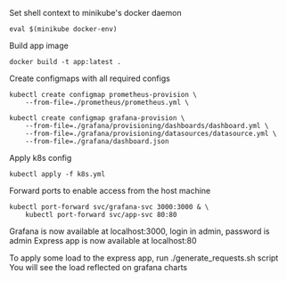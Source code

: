 Set shell context to minikube's docker daemon
```
eval $(minikube docker-env)
```

Build app image
```
docker build -t app:latest .
```

Create configmaps with all required configs
```
kubectl create configmap prometheus-provision \
    --from-file=./prometheus/prometheus.yml \

kubectl create configmap grafana-provision \
    --from-file=./grafana/provisioning/dashboards/dashboard.yml \
    --from-file=./grafana/provisioning/datasources/datasource.yml \
    --from-file=./grafana/dashboard.json
```

Apply k8s config
```
kubectl apply -f k8s.yml
```

Forward ports to enable access from the host machine
```
kubectl port-forward svc/grafana-svc 3000:3000 & \
    kubectl port-forward svc/app-svc 80:80
```

Grafana is now available at localhost:3000, login in admin, password is admin
Express app is now available at localhost:80

To apply some load to the express app, run ./generate_requests.sh script
You will see the load reflected on grafana charts

